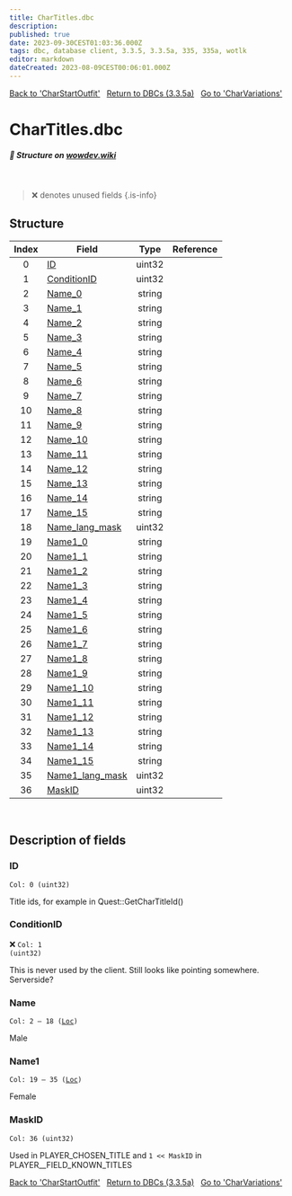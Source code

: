 ```yaml
---
title: CharTitles.dbc
description:
published: true
date: 2023-09-30CEST01:03:36.000Z
tags: dbc, database client, 3.3.5, 3.3.5a, 335, 335a, wotlk
editor: markdown
dateCreated: 2023-08-09CEST00:06:01.000Z
---
```

<a href="https://trinitycore.info/files/DBC/335/charstartoutfit" class="mt-5 v-btn v-btn--depressed v-btn--flat v-btn--outlined theme--light v-size--default darkblue--text text--lighten-3"><span class="v-btn__content"><i aria-hidden="true" class="v-icon notranslate v-icon--left mdi mdi-arrow-left theme--light"></i><span>Back to 'CharStartOutfit'</span></span></a>&nbsp;&nbsp;&nbsp;<a href="https://trinitycore.info/files/DBC/335/DBC" class="mt-5 v-btn v-btn--depressed v-btn--flat v-btn--outlined theme--light v-size--default darkblue--text text--lighten-3"><span class="v-btn__content"><i aria-hidden="true" class="v-icon notranslate v-icon--left mdi mdi-home-outline theme--light"></i><span>Return to DBCs (3.3.5a)</span></span></a>&nbsp;&nbsp;&nbsp;<a href="https://trinitycore.info/files/DBC/335/charvariations" class="mt-5 v-btn v-btn--depressed v-btn--flat v-btn--outlined theme--light v-size--default darkblue--text text--lighten-3"><span class="v-btn__content"><span>Go to 'CharVariations'</span><i aria-hidden="true" class="v-icon notranslate v-icon--right mdi mdi-arrow-right theme--light"></i></span></a>

# CharTitles.dbc
##### :pencil: Structure on [wowdev.wiki](https://wowdev.wiki/DB/CharTitles)
&nbsp;

> :x: denotes unused fields
{.is-info}


## Structure

| Index | Field | Type | Reference |
| :---: | --- | :---: | --- |
| 0 | [ID](#id-alt) | uint32 |  |
| 1 | [ConditionID](#conditionid) | uint32 |  |
| 2 | [Name_0](#name-alt) | string |  |
| 3 | [Name_1](#name-alt) | string |  |
| 4 | [Name_2](#name-alt) | string |  |
| 5 | [Name_3](#name-alt) | string |  |
| 6 | [Name_4](#name-alt) | string |  |
| 7 | [Name_5](#name-alt) | string |  |
| 8 | [Name_6](#name-alt) | string |  |
| 9 | [Name_7](#name-alt) | string |  |
| 10 | [Name_8](#name-alt) | string |  |
| 11 | [Name_9](#name-alt) | string |  |
| 12 | [Name_10](#name-alt) | string |  |
| 13 | [Name_11](#name-alt) | string |  |
| 14 | [Name_12](#name-alt) | string |  |
| 15 | [Name_13](#name-alt) | string |  |
| 16 | [Name_14](#name-alt) | string |  |
| 17 | [Name_15](#name-alt) | string |  |
| 18 | [Name_lang_mask](#name-alt) | uint32 |  |
| 19 | [Name1_0](#name1) | string |  |
| 20 | [Name1_1](#name1) | string |  |
| 21 | [Name1_2](#name1) | string |  |
| 22 | [Name1_3](#name1) | string |  |
| 23 | [Name1_4](#name1) | string |  |
| 24 | [Name1_5](#name1) | string |  |
| 25 | [Name1_6](#name1) | string |  |
| 26 | [Name1_7](#name1) | string |  |
| 27 | [Name1_8](#name1) | string |  |
| 28 | [Name1_9](#name1) | string |  |
| 29 | [Name1_10](#name1) | string |  |
| 30 | [Name1_11](#name1) | string |  |
| 31 | [Name1_12](#name1) | string |  |
| 32 | [Name1_13](#name1) | string |  |
| 33 | [Name1_14](#name1) | string |  |
| 34 | [Name1_15](#name1) | string |  |
| 35 | [Name1_lang_mask](#name1) | uint32 |  |
| 36 | [MaskID](#maskid) | uint32 |  |
&nbsp;
## Description of fields

### ID <!-- {#id-alt} -->
<code>Col: 0 (uint32)</code>

Title ids, for example in Quest::GetCharTitleId()
&nbsp;

### ConditionID
:x: <code>Col: 1 (uint32)</code>

This is never used by the client. Still looks like pointing somewhere. Serverside?
&nbsp;

### Name <!-- {#name-alt} -->
<code>Col: 2 &ndash; 18 ([Loc](/how-to/localization))</code>

Male
&nbsp;

### Name1
<code>Col: 19 &ndash; 35 ([Loc](/how-to/localization))</code>

Female
&nbsp;

### MaskID
<code>Col: 36 (uint32)</code>

Used in PLAYER_CHOSEN_TITLE and `1 << MaskID` in PLAYER__FIELD_KNOWN_TITLES
&nbsp;

<a href="https://trinitycore.info/files/DBC/335/charstartoutfit" class="mt-5 v-btn v-btn--depressed v-btn--flat v-btn--outlined theme--light v-size--default darkblue--text text--lighten-3"><span class="v-btn__content"><i aria-hidden="true" class="v-icon notranslate v-icon--left mdi mdi-arrow-left theme--light"></i><span>Back to 'CharStartOutfit'</span></span></a>&nbsp;&nbsp;&nbsp;<a href="https://trinitycore.info/files/DBC/335/DBC" class="mt-5 v-btn v-btn--depressed v-btn--flat v-btn--outlined theme--light v-size--default darkblue--text text--lighten-3"><span class="v-btn__content"><i aria-hidden="true" class="v-icon notranslate v-icon--left mdi mdi-home-outline theme--light"></i><span>Return to DBCs (3.3.5a)</span></span></a>&nbsp;&nbsp;&nbsp;<a href="https://trinitycore.info/files/DBC/335/charvariations" class="mt-5 v-btn v-btn--depressed v-btn--flat v-btn--outlined theme--light v-size--default darkblue--text text--lighten-3"><span class="v-btn__content"><span>Go to 'CharVariations'</span><i aria-hidden="true" class="v-icon notranslate v-icon--right mdi mdi-arrow-right theme--light"></i></span></a>
